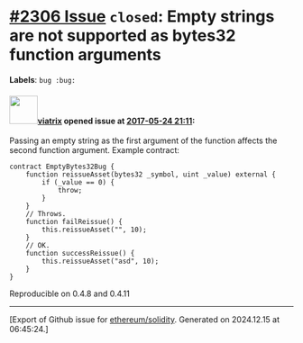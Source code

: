 # [\#2306 Issue](https://github.com/ethereum/solidity/issues/2306) `closed`: Empty strings are not supported as bytes32 function arguments
**Labels**: `bug :bug:`


#### <img src="https://avatars.githubusercontent.com/u/16937734?u=3d18320f089f18881bef00cbf43688e50cc3c3cf&v=4" width="50">[viatrix](https://github.com/viatrix) opened issue at [2017-05-24 21:11](https://github.com/ethereum/solidity/issues/2306):

Passing an empty string as the first argument of the function affects the second function argument.
Example contract:
```
contract EmptyBytes32Bug {
    function reissueAsset(bytes32 _symbol, uint _value) external {
        if (_value == 0) {
            throw;
        }
    }
    // Throws.
    function failReissue() {
        this.reissueAsset("", 10);
    }
    // OK.
    function successReissue() {
        this.reissueAsset("asd", 10);
    }
}
```

Reproducible on 0.4.8 and 0.4.11




-------------------------------------------------------------------------------



[Export of Github issue for [ethereum/solidity](https://github.com/ethereum/solidity). Generated on 2024.12.15 at 06:45:24.]
